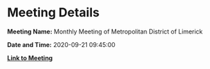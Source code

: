 # Meeting Details

**Meeting Name:** Monthly Meeting of Metropolitan District of Limerick

**Date and Time:** 2020-09-21 09:45:00

**[Link to Meeting](https://www.limerick.ie/council/whats-on/monthly-meeting-metropolitan-district-limerick-65)**
